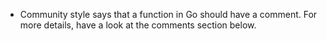- Community style says that a function in Go should have a comment. For more details, have a look at the comments section below.
